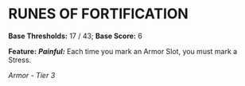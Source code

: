 ﻿---
tags:
  - Item
  - Armor
name: RUNES OF FORTIFICATION
base_thresholds: '17 / 43'
base_score: '6'
feat_name: 'Painful'
feat_text: 'Each time you mark an Armor Slot, you must mark a Stress.'
tier: 3
---

# RUNES OF FORTIFICATION

**Base Thresholds:** 17 / 43; **Base Score:** 6

**Feature:** ***Painful:*** Each time you mark an Armor Slot, you must mark a Stress.

*Armor - Tier 3*
